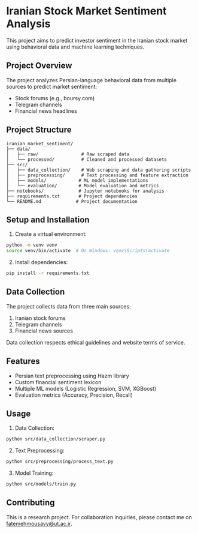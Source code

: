 # Iranian Stock Market Sentiment Analysis

This project aims to predict investor sentiment in the Iranian stock market using behavioral data and machine learning techniques.

## Project Overview

The project analyzes Persian-language behavioral data from multiple sources to predict market sentiment:
- Stock forums (e.g., boursy.com)
- Telegram channels
- Financial news headlines

## Project Structure

```
iranian_market_sentiment/
├── data/
│   ├── raw/                # Raw scraped data
│   └── processed/          # Cleaned and processed datasets
├── src/
│   ├── data_collection/    # Web scraping and data gathering scripts
│   ├── preprocessing/      # Text processing and feature extraction
│   ├── models/            # ML model implementations
│   └── evaluation/        # Model evaluation and metrics
├── notebooks/             # Jupyter notebooks for analysis
├── requirements.txt       # Project dependencies
└── README.md             # Project documentation
```

## Setup and Installation

1. Create a virtual environment:
```bash
python -m venv venv
source venv/bin/activate  # On Windows: venv\Scripts\activate
```

2. Install dependencies:
```bash
pip install -r requirements.txt
```

## Data Collection

The project collects data from three main sources:
1. Iranian stock forums
2. Telegram channels
3. Financial news sources

Data collection respects ethical guidelines and website terms of service.

## Features

- Persian text preprocessing using Hazm library
- Custom financial sentiment lexicon
- Multiple ML models (Logistic Regression, SVM, XGBoost)
- Evaluation metrics (Accuracy, Precision, Recall)

## Usage

1. Data Collection:
```bash
python src/data_collection/scraper.py
```

2. Text Preprocessing:
```bash
python src/preprocessing/process_text.py
```

3. Model Training:
```bash
python src/models/train.py
```


## Contributing

This is a research project. For collaboration inquiries, please contact me on fatemehmousavy@ut.ac.ir.


